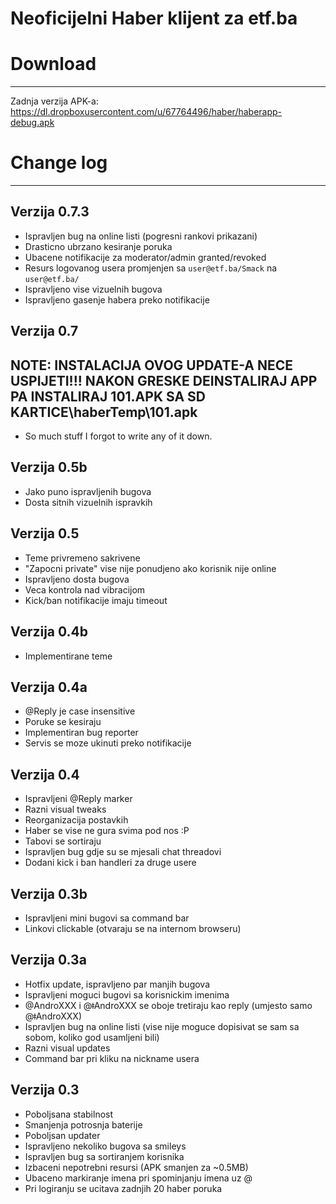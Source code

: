 # Neoficijelni Haber klijent za etf.ba

# Download
---------------------------------------------------
Zadnja verzija APK-a:
https://dl.dropboxusercontent.com/u/67764496/haber/haberapp-debug.apk


# Change log
------------------
Verzija 0.7.3
------------------
- Ispravljen bug na online listi (pogresni rankovi prikazani)
- Drasticno ubrzano kesiranje poruka
- Ubacene notifikacije za moderator/admin granted/revoked
- Resurs logovanog usera promjenjen sa ```user@etf.ba/Smack``` na ```user@etf.ba/```
- Ispravljeno vise vizuelnih bugova
- Ispravljeno gasenje habera preko notifikacije

Verzija 0.7
------------------
NOTE: INSTALACIJA OVOG UPDATE-A NECE USPIJETI!!! NAKON GRESKE DEINSTALIRAJ APP PA INSTALIRAJ 101.APK SA SD KARTICE\haberTemp\101.apk
------------------
- So much stuff I forgot to write any of it down.

Verzija 0.5b
------------------
- Jako puno ispravljenih bugova
- Dosta sitnih vizuelnih ispravkih

Verzija 0.5
------------------
- Teme privremeno sakrivene
- "Zapocni private" vise nije ponudjeno ako korisnik nije online
- Ispravljeno dosta bugova
- Veca kontrola nad vibracijom
- Kick/ban notifikacije imaju timeout

Verzija 0.4b
------------------
- Implementirane teme 



Verzija 0.4a
------------------
- @Reply je case insensitive
- Poruke se kesiraju
- Implementiran bug reporter
- Servis se moze ukinuti preko notifikacije



Verzija 0.4
------------------
- Ispravljeni @Reply marker
- Razni visual tweaks
- Reorganizacija postavkih
- Haber se vise ne gura svima pod nos :P
- Tabovi se sortiraju 
- Ispravljen bug gdje su se mjesali chat threadovi 
- Dodani kick i ban handleri za druge usere 



Verzija 0.3b
------------------
- Ispravljeni mini bugovi sa command bar
- Linkovi clickable (otvaraju se na internom browseru)



Verzija 0.3a
------------------
- Hotfix update, ispravljeno par manjih bugova
- Ispravljeni moguci bugovi sa korisnickim imenima
- @AndroXXX i @ǂAndroXXX se oboje tretiraju kao reply (umjesto samo @ǂAndroXXX)
- Ispravljen bug na online listi (vise nije moguce dopisivat se sam sa sobom, koliko god usamljeni bili)
- Razni visual updates
- Command bar pri kliku na nickname usera



Verzija 0.3
------------------
- Poboljsana stabilnost
- Smanjenja potrosnja baterije
- Poboljsan updater
- Ispravljeno nekoliko bugova sa smileys
- Ispravljen bug sa sortiranjem korisnika
- Izbaceni nepotrebni resursi (APK smanjen za ~0.5MB)
- Ubaceno markiranje imena pri spominjanju imena uz @
- Pri logiranju se ucitava zadnjih 20 haber poruka
